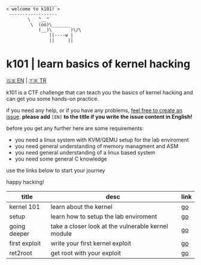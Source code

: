 ```
 __________________
< welcome to k101! >
 ------------------
        \   ^__^
         \  (oo)\_______
            (__)\       )\/\
                ||----w |
                ||     ||
```
# k101 | learn basics of kernel hacking 
[🇬🇧 EN](README.md) | [🇹🇷 TR](docs/tr/README.md) 

k101 is a CTF challenge that can teach you the basics of
kernel hacking and can get you some hands-on practice.

if you need any help, or if you have any problems, 
[feel free to create an issue](https://github.com/ngn13/k101/issues). 
**please add** `[EN]` **to the title if you write the issue content in English!**

before you get any further here are some requirements:
- you need a linux system with KVM/QEMU setup for the lab enviroment
- you need general understanding of memory managment and ASM
- you need general understanding of a linux based system
- you need some general C knowledge

use the links below to start your journey

happy hacking!

title | desc | link
--- | --- | --- 
kernel 101 | learn about the kernel | [go](docs/en/kernel.md)
setup | learn how to setup the lab enviroment | [go](docs/en/setup.md)
going deeper | take a closer look at the vulnerable kernel module | [go](docs/en/deeper.md)
first exploit | write your first kernel exploit | [go](docs/en/first.md)
ret2root | get root with your exploit | [go](docs/en/ret2root.md)
